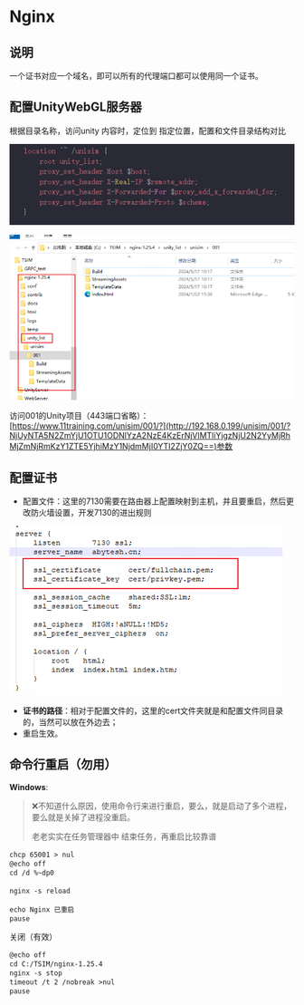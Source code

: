 # Nginx

## 说明

一个证书对应一个域名，即可以所有的代理端口都可以使用同一个证书。

## 配置UnityWebGL服务器

根据目录名称，访问unity 内容时，定位到 指定位置，配置和文件目录结构对比

![1723531679363](image/Nginx/1723531679363.png)

![1723531697200](image/Nginx/1723531697200.png)

访问001的Unity项目（443端口省略）：[https://www.11training.com/unisim/001/?](http://192.168.0.199/unisim/001/?NjUyNTA5N2ZmYjU1OTU1ODNlYzA2NzE4KzErNjVlMTliYjgzNjU2N2YyMjRhMjZmNjRmKzY1ZTE5YjhiMzY1NjdmMjI0YTI2ZjY0ZQ==)参数


## 配置证书

- 配置文件：这里的7130需要在路由器上配置映射到主机，并且要重启，然后更改防火墙设置，开发7130的进出规则

![](image/image_xsZ7NwaAq2.png)

- **证书的路径**：相对于配置文件的，这里的cert文件夹就是和配置文件同目录的，当然可以放在外边去；
- 重启生效。

## 命令行重启（勿用）

**Windows**:

> ❌不知道什么原因，使用命令行来进行重启，要么，就是启动了多个进程，要么就是关掉了进程没重启。
>
> 老老实实在任务管理器中 结束任务，再重启比较靠谱

```重启
chcp 65001 > nul
@echo off
cd /d %~dp0

nginx -s reload

echo Nginx 已重启
pause

```

关闭（有效）

```shell
@echo off
cd C:/TSIM/nginx-1.25.4
nginx -s stop
timeout /t 2 /nobreak >nul
pause

```
